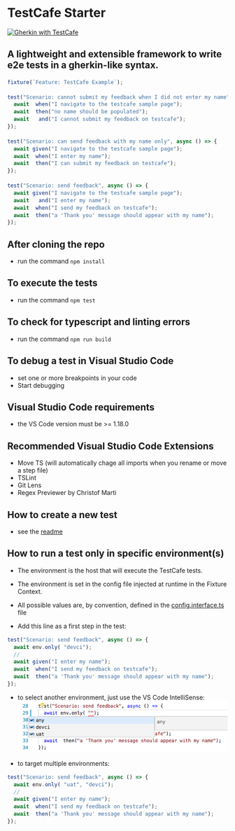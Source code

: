 # TestCafe Starter
<a href="https://github.com/DevExpress/testcafe">
    <img alt="Gherkin with TestCafe" src="https://img.shields.io/badge/gherkin%20with-TestCafe-2fa4cf.svg">
</a>

## A lightweight and extensible framework to write e2e tests in a gherkin-like syntax.

```typescript
fixture(`Feature: TestCafe Example`);

test("Scenario: cannot submit my feedback when I did not enter my name", async () => {
  await  when("I navigate to the testcafe sample page");
  await  then("no name should be populated");
  await   and("I cannot submit my feedback on testcafe");
});

test("Scenario: can send feedback with my name only", async () => {
  await given("I navigate to the testcafe sample page");
  await  when("I enter my name");
  await  then("I can submit my feedback on testcafe");
});

test("Scenario: send feedback", async () => {
  await given("I navigate to the testcafe sample page");
  await   and("I enter my name");
  await  when("I send my feedback on testcafe");
  await  then("a 'Thank you' message should appear with my name");
});
```

## After cloning the repo

* run the command `npm install`

## To execute the tests

* run the command `npm test`

## To check for typescript and linting errors

* run the command `npm run build`

## To debug a test in Visual Studio Code

* set one or more breakpoints in your code
* Start debugging

## Visual Studio Code requirements

* the VS Code version must be >= 1.18.0

## Recommended Visual Studio Code Extensions

* Move TS (will automatically chage all imports when you rename or move a step file)
* TSLint
* Git Lens
* Regex Previewer by Christof Marti

## How to create a new test

* see the [readme](features/README.md)

## How to run a test only in specific environment(s)

* The environment is the host that will execute the TestCafe tests. 
* The environment is set in the config file injected at runtime in the Fixture Context.
* All possible values are, by convention,  defined in the [config.interface.ts](./config/config.interface.ts) file

* Add this line as a first step in the test:
```typescript
test("Scenario: send feedback", async () => {
  await env.only( "devci");
  //
  await given("I enter my name");
  await  when("I send my feedback on testcafe");
  await  then("a 'Thank you' message should appear with my name");
});
```

* to select another environment, just use the VS Code IntelliSense:
  ![available environments](./.media/screenshot04.png)

* to target multiple environments:
```typescript
test("Scenario: send feedback", async () => {
  await env.only( "uat", "devci");
  //
  await given("I enter my name");
  await  when("I send my feedback on testcafe");
  await  then("a 'Thank you' message should appear with my name");
});
```



